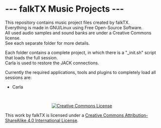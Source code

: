 # ---  falkTX Music Projects  ---

This repository contains music project files created by falkTX.<br/>
Everything is made in GNU/Linux using Free Open-Source Software.<br/>
All used audio samples and sound banks are under a Creative Commons license.<br/>
See each separate folder for more details.

Each folder contains a complete project, in which there is a "_init.sh" script that loads the full session.<br/>
Carla is used to restore the JACK connections.

Currently the required applications, tools and plugins to completely load all sessions are:<br/>
 - Carla

<br/>

<p align="center">
<a rel="license" href="http://creativecommons.org/licenses/by-sa/4.0/deed.en_US">
<img alt="Creative Commons License" src="http://i.creativecommons.org/l/by-sa/4.0/88x31.png"/></a>

This work by falkTX is licensed under a
<a rel="license" href="http://creativecommons.org/licenses/by-sa/4.0/deed.en_US">
Creative Commons Attribution-ShareAlike 4.0 International License</a>.
</p>
